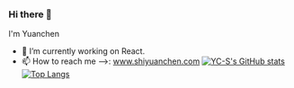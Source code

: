 ### Hi there 👋

I'm Yuanchen

- 🔭 I’m currently working on React.
- 📫 How to reach me -->: www.shiyuanchen.com
[![YC-S's GitHub stats](https://github-readme-stats.vercel.app/api?username=YC-S&show_icons=true&theme=dracula&hide=contribs,issues)](https://github.com/YC-S/github-readme-stats)
[![Top Langs](https://github-readme-stats.vercel.app/api/top-langs/?username=YC-S&hide=html&layout=compact&theme=dracula)](https://github.com/YC-S/github-readme-stats)

